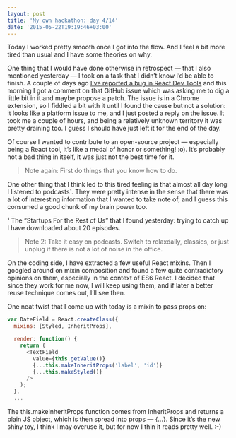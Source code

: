 ```yaml
---
layout: post
title: 'My own hackathon: day 4/14'
date: '2015-05-22T19:19:46+03:00'
---
```

Today I worked pretty smooth once I got into the flow. And I feel a bit more tired than usual and I have some theories on why.

One thing that I would have done otherwise in retrospect — that I also mentioned yesterday — I took on a task that I didn’t know I’d be able to finish. A couple of days ago [I’ve reported a bug in React Dev Tools](https://github.com/facebook/react-devtools/issues/91) and this morning I got a comment on that GitHub issue which was asking me to dig a little bit in it and maybe propose a patch. The issue is in a Chrome extension, so I fiddled a bit with it until I found the cause but not a solution: it looks like a platform issue to me, and I just posted a reply on the issue. It took me a couple of hours, and being a relatively unknown territory it was pretty draining too. I guess I should have just left it for the end of the day.

Of course I wanted to contribute to an open-source project — especially being a React tool, it’s like a medal of honor or something! :o). It’s probably not a bad thing in itself, it was just not the best time for it.


> Note again: First do things that you know how to do.


One other thing that I think led to this tired feeling is that almost all day long I listened to podcasts¹. They were pretty intense in the sense that there was a lot of interesting information that I wanted to take note of, and I guess this consumed a good chunk of my brain power too.

¹ The “Startups For the Rest of Us” that I found yesterday: trying to catch up I have downloaded about 20 episodes.


> Note 2: Take it easy on podcasts. Switch to relaxdaily, classics, or just unplug if there is not a lot of noise in the office.


On the coding side, I have extracted a few useful React mixins. Then I googled around on mixin composition and found a few quite contradictory opinions on them, especially in the context of ES6 React. I decided that since they work for me now, I will keep using them, and if later a better reuse technique comes out, I’ll see then.

One neat twist that I come up with today is a mixin to pass props on:

```js
var DateField = React.createClass({
  mixins: [Styled, InheritProps],

  render: function() {
    return (
      <TextField
        value={this.getValue()}
        {...this.makeInheritProps('label', 'id')}
        {...this.makeStyled()}
      />
    );
  },
  ...
```

The this.makeInheritProps function comes from InheritProps and returns a plain JS object, which is then spread into props — {…}. Since it’s the new shiny toy, I think I may overuse it, but for now I thin it reads pretty well. :-)
